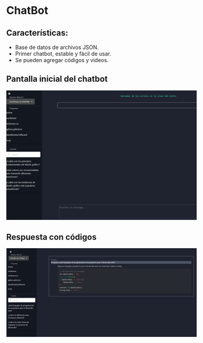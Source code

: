 # ChatBot

## Características:
- Base de datos de archivos JSON.
- Primer chatbot, estable y fácil de usar.
- Se pueden agregar códigos y videos.

## Pantalla inicial del chatbot

![Pantalla inicial del chatbot](https://github.com/k-tw0/chatBot/blob/main/Screenshot%202024-04-11%20145650.png)

## Respuesta con códigos

![Respuesta con códigos](https://github.com/k-tw0/chatBot/blob/main/Screenshot%202024-04-11%20155039.png)
